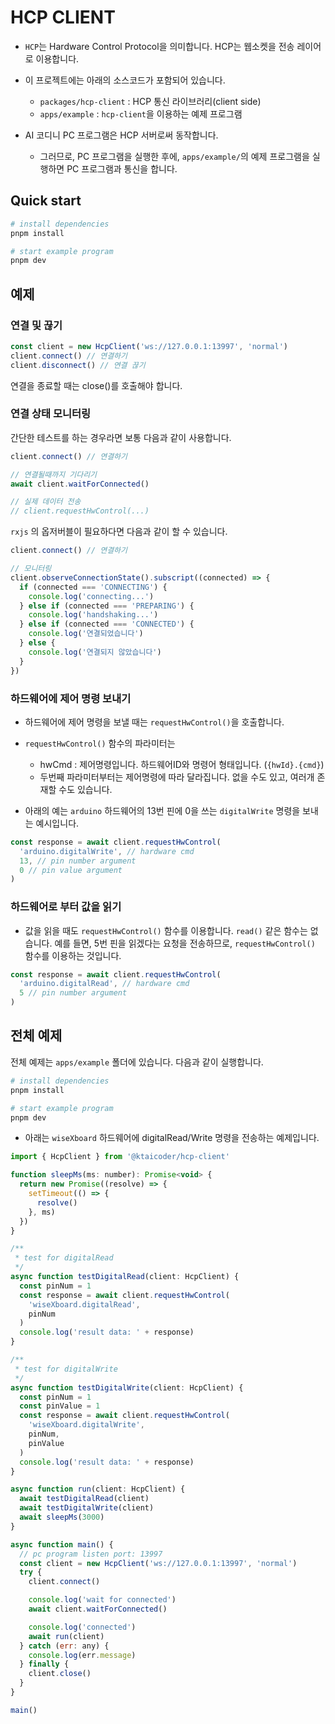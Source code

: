 # HCP CLIENT

- `HCP`는 Hardware Control Protocol을 의미합니다. HCP는 웹소켓을 전송 레이어로 이용합니다.

- 이 프로젝트에는 아래의 소스코드가 포함되어 있습니다.

  - `packages/hcp-client` : HCP 통신 라이브러리(client side)
  - `apps/example` : `hcp-client`을 이용하는 예제 프로그램

- AI 코디니 PC 프로그램은 HCP 서버로써 동작합니다.
  - 그러므로, PC 프로그램을 실행한 후에, `apps/example/`의 예제 프로그램을 실행하면 PC 프로그램과 통신을 합니다.

## Quick start

```bash
# install dependencies
pnpm install

# start example program
pnpm dev
```

## 예제

### 연결 및 끊기

```js
const client = new HcpClient('ws://127.0.0.1:13997', 'normal')
client.connect() // 연결하기
client.disconnect() // 연결 끊기
```

연결을 종료할 때는 close()를 호출해야 합니다.

### 연결 상태 모니터링

간단한 테스트를 하는 경우라면 보통 다음과 같이 사용합니다.

```js
client.connect() // 연결하기

// 연결될때까지 기다리기
await client.waitForConnected()

// 실제 데이터 전송
// client.requestHwControl(...)
```

`rxjs` 의 옵저버블이 필요하다면 다음과 같이 할 수 있습니다.

```js
client.connect() // 연결하기

// 모니터링
client.observeConnectionState().subscript((connected) => {
  if (connected === 'CONNECTING') {
    console.log('connecting...')
  } else if (connected === 'PREPARING') {
    console.log('handshaking...')
  } else if (connected === 'CONNECTED') {
    console.log('연결되었습니다')
  } else {
    console.log('연결되지 않았습니다')
  }
})
```

### 하드웨어에 제어 명령 보내기

- 하드웨어에 제어 명령을 보낼 때는 `requestHwControl()`을 호출합니다.
- `requestHwControl()` 함수의 파라미터는

  - hwCmd : 제어명령입니다. 하드웨어ID와 명령어 형태입니다. (`{hwId}.{cmd}`)
  - 두번째 파라미터부터는 제어명령에 따라 달라집니다. 없을 수도 있고, 여러개 존재할 수도 있습니다.

- 아래의 예는 `arduino` 하드웨어의 13번 핀에 0을 쓰는 `digitalWrite` 명령을 보내는 예시입니다.

```js
const response = await client.requestHwControl(
  'arduino.digitalWrite', // hardware cmd
  13, // pin number argument
  0 // pin value argument
)
```

### 하드웨어로 부터 값을 읽기

- 값을 읽을 때도 `requestHwControl()` 함수를 이용합니다. `read()` 같은 함수는 없습니다. 예를 들면, 5번 핀을 읽겠다는 요청을 전송하므로, `requestHwControl()` 함수를 이용하는 것입니다.

```js
const response = await client.requestHwControl(
  'arduino.digitalRead', // hardware cmd
  5 // pin number argument
)
```

## 전체 예제

전체 예제는 `apps/example` 폴더에 있습니다. 다음과 같이 실행합니다.

```bash
# install dependencies
pnpm install

# start example program
pnpm dev
```

- 아래는 `wiseXboard` 하드웨어에 digitalRead/Write 명령을 전송하는 예제입니다.

```js
import { HcpClient } from '@ktaicoder/hcp-client'

function sleepMs(ms: number): Promise<void> {
  return new Promise((resolve) => {
    setTimeout(() => {
      resolve()
    }, ms)
  })
}

/**
 * test for digitalRead
 */
async function testDigitalRead(client: HcpClient) {
  const pinNum = 1
  const response = await client.requestHwControl(
    'wiseXboard.digitalRead',
    pinNum
  )
  console.log('result data: ' + response)
}

/**
 * test for digitalWrite
 */
async function testDigitalWrite(client: HcpClient) {
  const pinNum = 1
  const pinValue = 1
  const response = await client.requestHwControl(
    'wiseXboard.digitalWrite',
    pinNum,
    pinValue
  )
  console.log('result data: ' + response)
}

async function run(client: HcpClient) {
  await testDigitalRead(client)
  await testDigitalWrite(client)
  await sleepMs(3000)
}

async function main() {
  // pc program listen port: 13997
  const client = new HcpClient('ws://127.0.0.1:13997', 'normal')
  try {
    client.connect()

    console.log('wait for connected')
    await client.waitForConnected()

    console.log('connected')
    await run(client)
  } catch (err: any) {
    console.log(err.message)
  } finally {
    client.close()
  }
}

main()

```
